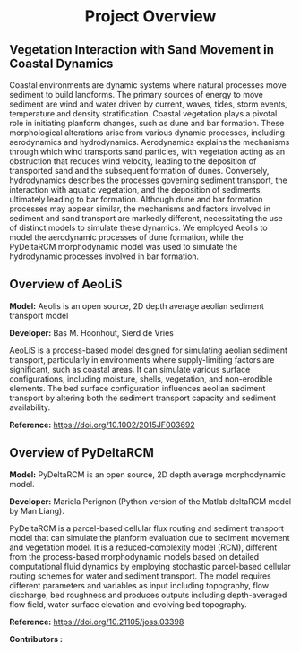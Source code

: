 # <p style="text-align: center;">Project Overview </p> 
## Vegetation Interaction with Sand Movement in Coastal Dynamics ##

Coastal environments are dynamic systems where natural processes move sediment to build landforms. The primary sources of energy to move sediment are wind and water driven by current, waves, tides, storm events, temperature and density stratification. Coastal vegetation plays a pivotal role in initiating planform changes, such as dune and bar formation. These morphological alterations arise from various dynamic processes, including aerodynamics and hydrodynamics. Aerodynamics explains the mechanisms through which wind transports sand particles, with vegetation acting as an obstruction that reduces wind velocity, leading to the deposition of transported sand and the subsequent formation of dunes. Conversely, hydrodynamics describes the processes governing sediment transport, the interaction with aquatic vegetation, and the deposition of sediments, ultimately leading to bar formation. Although dune and bar formation processes may appear similar, the mechanisms and factors involved in sediment and sand transport are markedly different, necessitating the use of distinct models to simulate these dynamics. We employed Aeolis to model the aerodynamic processes of dune formation, while the PyDeltaRCM morphodynamic model was used to simulate the hydrodynamic processes involved in bar formation.




## Overview of AeoLiS ## 
**Model:** Aeolis is an open source, 2D depth average aeolian sediment transport model

**Developer:** Bas M. Hoonhout, Sierd de Vries

AeoLiS is a process-based model designed for simulating aeolian sediment transport, particularly in environments where supply-limiting factors are significant, such as coastal areas. It can simulate various surface configurations, including moisture, shells, vegetation, and non-erodible elements. The bed surface configuration influences aeolian sediment transport by altering both the sediment transport capacity and sediment availability.

**Reference:** https://doi.org/10.1002/2015JF003692 




## Overview of PyDeltaRCM ##
**Model:** PyDeltaRCM is an open source, 2D depth average morphodynamic model. 

**Developer:** Mariela Perignon (Python version of the Matlab deltaRCM model by Man Liang). 

PyDeltaRCM is a parcel-based cellular flux routing and sediment transport model that can simulate the planform evaluation due to sediment movement and vegetation model. It is a  reduced-complexity model (RCM), different from the process-based morphodynamic models based on detailed computational fluid dynamics by employing stochastic parcel-based cellular routing schemes for water and sediment transport. The model requires different parameters and variables as input including topography, flow discharge, bed roughness and produces outputs including depth-averaged flow field, water surface elevation and evolving bed topography. 

**Reference:** https://doi.org/10.21105/joss.03398  



**Contributors :** 





